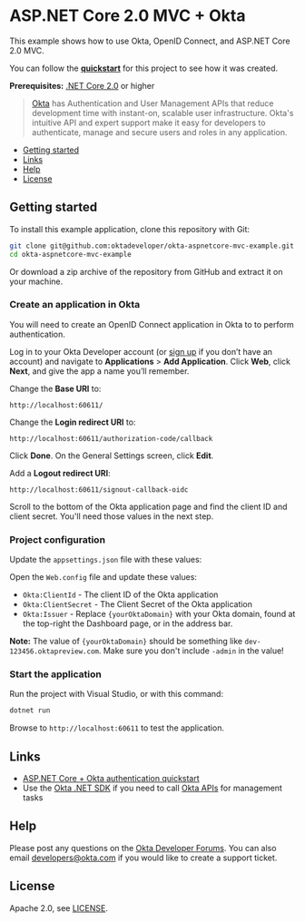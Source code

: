 # ASP.NET Core 2.0 MVC + Okta

This example shows how to use Okta, OpenID Connect, and ASP.NET Core 2.0 MVC.

You can follow the **[quickstart](https://developer.okta.com/quickstart/#/okta-sign-in-page/dotnet/aspnetcore)** for this project to see how it was created.

**Prerequisites:** [.NET Core 2.0](https://dot.net/core) or higher

> [Okta](https://developer.okta.com/) has Authentication and User Management APIs that reduce development time with instant-on, scalable user infrastructure. Okta's intuitive API and expert support make it easy for developers to authenticate, manage and secure users and roles in any application.

* [Getting started](#getting-started)
* [Links](#links)
* [Help](#help)
* [License](#license)

## Getting started

To install this example application, clone this repository with Git:

```bash
git clone git@github.com:oktadeveloper/okta-aspnetcore-mvc-example.git
cd okta-aspnetcore-mvc-example
```

Or download a zip archive of the repository from GitHub and extract it on your machine.

### Create an application in Okta

You will need to create an OpenID Connect application in Okta to to perform authentication. 

Log in to your Okta Developer account (or [sign up](https://developer.okta.com/signup/) if you don’t have an account) and navigate to **Applications** > **Add Application**. Click **Web**, click **Next**, and give the app a name you’ll remember.

Change the **Base URI** to:

```
http://localhost:60611/
```

Change the **Login redirect URI** to:

```
http://localhost:60611/authorization-code/callback
```

Click **Done**. On the General Settings screen, click **Edit**.

Add a **Logout redirect URI**:

```
http://localhost:60611/signout-callback-oidc
```

Scroll to the bottom of the Okta application page and find the client ID and client secret. You'll need those values in the next step.

### Project configuration

Update the `appsettings.json` file with these values:

Open the `Web.config` file and update these values:

* `Okta:ClientId` - The client ID of the Okta application
* `Okta:ClientSecret` - The Client Secret of the Okta application
* `Okta:Issuer` - Replace `{yourOktaDomain}` with your Okta domain, found at the top-right the Dashboard page, or in the address bar.

**Note:** The value of `{yourOktaDomain}` should be something like `dev-123456.oktapreview.com`. Make sure you don't include `-admin` in the value!

### Start the application

Run the project with Visual Studio, or with this command:

```bash
dotnet run
```

Browse to `http://localhost:60611` to test the application.

## Links

* [ASP.NET Core + Okta authentication quickstart](https://developer.okta.com/quickstart/#/okta-sign-in-page/dotnet/aspnetcore)
* Use the [Okta .NET SDK](https://github.com/okta/okta-sdk-dotnet) if you need to call [Okta APIs](https://developer.okta.com/docs/api/resources/users) for management tasks

## Help

Please post any questions on the [Okta Developer Forums](https://devforum.okta.com/). You can also email developers@okta.com if you would like to create a support ticket.

## License

Apache 2.0, see [LICENSE](LICENSE).
